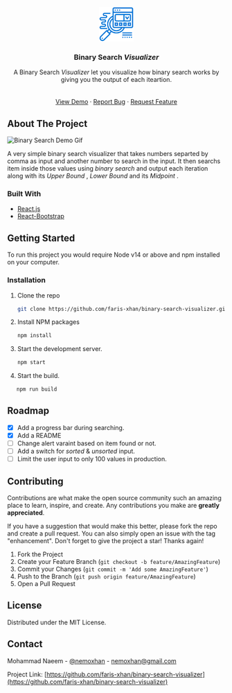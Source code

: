 <!-- PROJECT LOGO -->
<br />
<div align="center">
  <a href="https://github.com/faris-xhan/binary-search-visualizer">
    <img src="src/images/logo.svg" alt="Logo" width="80" height="80">
  </a>

  <h3 align="center">Binary Search <em>Visualizer</em></h3>

  <p align="center">
    A Binary Search <em> Visualizer </em> let you visualize how binary search works by giving you the output of each iteartion.
    <br />
    <br />
    <br />
    <a href="https://binary-search-visualization.netlify.app/">View Demo</a>
    ·
    <a href="https://github.com/faris-xhan/binary-search-visualizer/issues">Report Bug</a>
    ·
    <a href="https://github.com/faris-xhan/binary-search-visualizer/issues">Request Feature</a>
  </p>
</div>

<!-- ABOUT THE PROJECT -->

## About The Project

![Binary Search Demo Gif](src/images/sample.gif)

A very simple binary search visualizer that takes numbers separted by comma as input and another number to search in the input. It then searchs item inside those values using <em> binary search </em> and output each iteration along with its <em> Upper Bound </em>, <em> Lower Bound </em> and its <em> Midpoint </em>.

### Built With

- [React.js](https://reactjs.org/)
- [React-Bootstrap](https://react-bootstrap.github.io/)

<!-- GETTING STARTED -->

## Getting Started

To run this project you would require Node v14 or above and npm installed on your computer.

### Installation

1. Clone the repo
   ```sh
   git clone https://github.com/faris-xhan/binary-search-visualizer.git
   ```
2. Install NPM packages

   ```sh
   npm install
   ```

3. Start the development server.
   ```sh
   npm start
   ```
4. Start the build.

```sh
   npm run build
```

<!-- ROADMAP -->

## Roadmap

- [x] Add a progress bar during searching.
- [x] Add a README
- [ ] Change alert varaint based on item found or not.
- [ ] Add a switch for <em> sorted </em> & <em> unsorted </em> input.
- [ ] Limit the user input to only 100 values in production.

<!-- CONTRIBUTING -->

## Contributing

Contributions are what make the open source community such an amazing place to learn, inspire, and create. Any contributions you make are **greatly appreciated**.

If you have a suggestion that would make this better, please fork the repo and create a pull request. You can also simply open an issue with the tag "enhancement".
Don't forget to give the project a star! Thanks again!

1. Fork the Project
2. Create your Feature Branch (`git checkout -b feature/AmazingFeature`)
3. Commit your Changes (`git commit -m 'Add some AmazingFeature'`)
4. Push to the Branch (`git push origin feature/AmazingFeature`)
5. Open a Pull Request

<!-- LICENSE -->

## License

Distributed under the MIT License.

<!-- CONTACT -->

## Contact

Mohammad Naeem - [@nemoxhan](https://twitter.com/nemoxhan) - nemoxhan@gmail.com

Project Link: [https://github.com/faris-xhan/binary-search-visualizer](https://github.com/faris-xhan/binary-search-visualizer)
